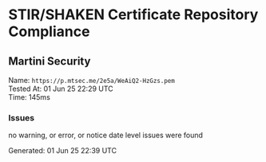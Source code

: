 # STIR/SHAKEN Certificate Repository Compliance

## Martini Security

Name: `https://p.mtsec.me/2e5a/WeAiQ2-HzGzs.pem`\
Tested At: 01 Jun 25 22:29 UTC\
Time: 145ms

### Issues

no warning, or error, or notice date level issues were found

Generated: 01 Jun 25 22:39 UTC